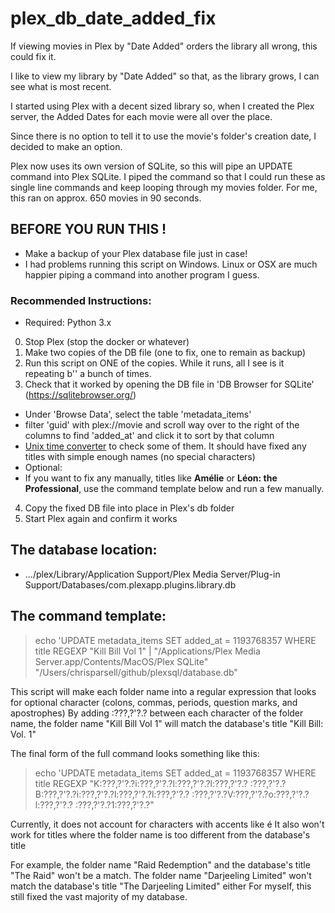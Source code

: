 # plex_db_date_added_fix
If viewing movies in Plex by "Date Added" orders the library all wrong, this could fix it.

I like to view my library by "Date Added" so that, as the library grows, I can see what is most recent.

I started using Plex with a decent sized library so, when I created the Plex server, the Added Dates for each movie were all over the place.

Since there is no option to tell it to use the movie's folder's creation date, I decided to make an option.

Plex now uses its own version of SQLite, so this will pipe an UPDATE command into Plex SQLite.  I piped the command so that I could run these as single line commands and keep looping through my movies folder. For me, this ran on approx. 650 movies in 90 seconds.

## BEFORE YOU RUN THIS !

- Make a backup of your Plex database file just in case!
- I had problems running this script on Windows. Linux or OSX are much happier piping a command into another program I guess.

### Recommended Instructions:
* Required: Python 3.x
0. Stop Plex (stop the docker or whatever)
1. Make two copies of the DB file (one to fix, one to remain as backup)
2. Run this script on ONE of the copies. While it runs, all I see is it repeating b'' a bunch of times.
3. Check that it worked by opening the DB file in 'DB Browser for SQLite' (https://sqlitebrowser.org/)
- Under 'Browse Data', select the table 'metadata_items'
- filter 'guid' with plex://movie and scroll way over to the right of the columns to find 'added_at' and click it to sort by that column
- [Unix time converter](https://time.is/Unix_time_converter) to check some of them. It should have fixed any titles with simple enough names (no special characters)
- Optional:
- If you want to fix any manually, titles like **Amélie** or **Léon: the Professional**, use the command template below and run a few manually.
4. Copy the fixed DB file into place in Plex's db folder
5. Start Plex again and confirm it works


## The database location:
- .../plex/Library/Application Support/Plex Media Server/Plug-in Support/Databases/com.plexapp.plugins.library.db

## The command template:

> echo 'UPDATE metadata_items SET added_at = 1193768357 WHERE title REGEXP "Kill Bill Vol 1" | "/Applications/Plex Media Server.app/Contents/MacOS/Plex SQLite" "/Users/chrisparsell/github/plexsql/database.db"

This script will make each folder name into a regular expression that looks for optional character (colons, commas, periods, question marks, and apostrophes)
By adding :?\??,?'?.? between each character of the folder name, the folder name "Kill Bill Vol 1" will match the database's title "Kill Bill: Vol. 1"

The final form of the full command looks something like this: 

> echo 'UPDATE metadata_items SET added_at = 1193768357 WHERE title REGEXP "K:?\??,?'?.?i:?\??,?'?.?l:?\??,?'?.?l:?\??,?'?.? :?\??,?'?.?B:?\??,?'?.?i:?\??,?'?.?l:?\??,?'?.?l:?\??,?'?.? :?\??,?'?.?V:?\??,?'?.?o:?\??,?'?.?l:?\??,?'?.? :?\??,?'?.?1:?\??,?'?.?"

Currently, it does not account for characters with accents like é
It also won't work for titles where the folder name is too different from the database's title

For example, the folder name "Raid Redemption" and the database's title "The Raid" won't be a match.
The folder name "Darjeeling Limited" won't match the database's title "The Darjeeling Limited" either
For myself, this still fixed the vast majority of my database.


